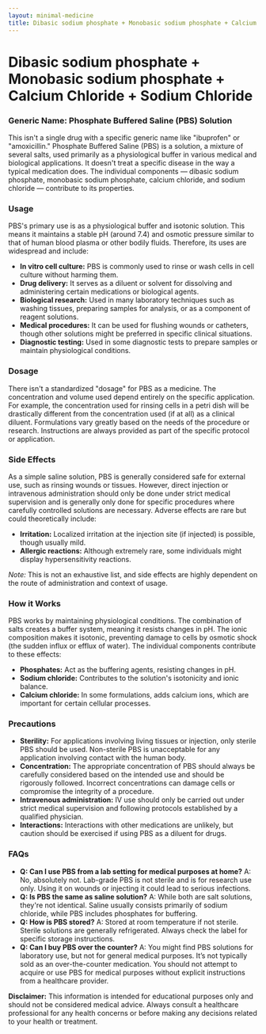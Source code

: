 ```yaml
---
layout: minimal-medicine
title: Dibasic sodium phosphate + Monobasic sodium phosphate + Calcium Chloride + Sodium Chloride
---
```


# Dibasic sodium phosphate + Monobasic sodium phosphate + Calcium Chloride + Sodium Chloride
### Generic Name:  Phosphate Buffered Saline (PBS) Solution

This isn't a single drug with a specific generic name like "ibuprofen" or "amoxicillin."  Phosphate Buffered Saline (PBS) is a solution, a mixture of several salts, used primarily as a physiological buffer in various medical and biological applications.  It doesn't treat a specific disease in the way a typical medication does.  The individual components — dibasic sodium phosphate, monobasic sodium phosphate, calcium chloride, and sodium chloride — contribute to its properties.


### Usage

PBS's primary use is as a physiological buffer and isotonic solution. This means it maintains a stable pH (around 7.4) and osmotic pressure similar to that of human blood plasma or other bodily fluids.  Therefore, its uses are widespread and include:

* **In vitro cell culture:** PBS is commonly used to rinse or wash cells in cell culture without harming them.
* **Drug delivery:** It serves as a diluent or solvent for dissolving and administering certain medications or biological agents.
* **Biological research:**  Used in many laboratory techniques such as washing tissues, preparing samples for analysis, or as a component of reagent solutions.
* **Medical procedures:** It can be used for flushing wounds or catheters, though other solutions might be preferred in specific clinical situations.
* **Diagnostic testing:**  Used in some diagnostic tests to prepare samples or maintain physiological conditions.


### Dosage

There isn't a standardized "dosage" for PBS as a medicine. The concentration and volume used depend entirely on the specific application.  For example, the concentration used for rinsing cells in a petri dish will be drastically different from the concentration used (if at all) as a clinical diluent.  Formulations vary greatly based on the needs of the procedure or research.  Instructions are always provided as part of the specific protocol or application.

### Side Effects

As a simple saline solution, PBS is generally considered safe for external use, such as rinsing wounds or tissues.  However, direct injection or intravenous administration should only be done under strict medical supervision and is generally only done for specific procedures where carefully controlled solutions are necessary.  Adverse effects are rare but could theoretically include:

* **Irritation:** Localized irritation at the injection site (if injected) is possible, though usually mild.
* **Allergic reactions:** Although extremely rare, some individuals might display hypersensitivity reactions.

*Note:* This is not an exhaustive list, and side effects are highly dependent on the route of administration and context of usage.


### How it Works

PBS works by maintaining physiological conditions. The combination of salts creates a buffer system, meaning it resists changes in pH.  The ionic composition makes it isotonic, preventing damage to cells by osmotic shock (the sudden influx or efflux of water).  The individual components contribute to these effects:

* **Phosphates:** Act as the buffering agents, resisting changes in pH.
* **Sodium chloride:** Contributes to the solution's isotonicity and ionic balance.
* **Calcium chloride:** In some formulations, adds calcium ions, which are important for certain cellular processes.

### Precautions

* **Sterility:** For applications involving living tissues or injection, only sterile PBS should be used. Non-sterile PBS is unacceptable for any application involving contact with the human body.
* **Concentration:** The appropriate concentration of PBS should always be carefully considered based on the intended use and should be rigorously followed. Incorrect concentrations can damage cells or compromise the integrity of a procedure.
* **Intravenous administration:** IV use should only be carried out under strict medical supervision and following protocols established by a qualified physician.
* **Interactions:** Interactions with other medications are unlikely, but caution should be exercised if using PBS as a diluent for drugs.


### FAQs

* **Q: Can I use PBS from a lab setting for medical purposes at home?** A: No, absolutely not.  Lab-grade PBS is not sterile and is for research use only.  Using it on wounds or injecting it could lead to serious infections.
* **Q: Is PBS the same as saline solution?** A:  While both are salt solutions, they're not identical. Saline usually consists primarily of sodium chloride, while PBS includes phosphates for buffering.
* **Q: How is PBS stored?** A: Stored at room temperature if not sterile. Sterile solutions are generally refrigerated. Always check the label for specific storage instructions.
* **Q: Can I buy PBS over the counter?** A:  You might find PBS solutions for laboratory use, but not for general medical purposes.  It’s not typically sold as an over-the-counter medication.  You should not attempt to acquire or use PBS for medical purposes without explicit instructions from a healthcare provider.

**Disclaimer:** This information is intended for educational purposes only and should not be considered medical advice. Always consult a healthcare professional for any health concerns or before making any decisions related to your health or treatment.
